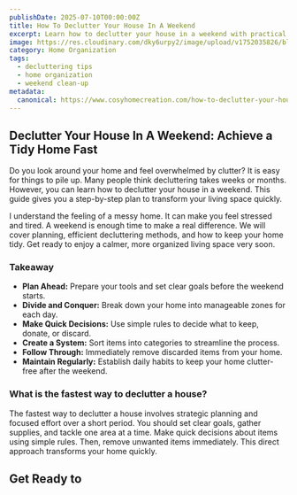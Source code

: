 ```yaml
---
publishDate: 2025-07-10T00:00:00Z
title: How To Declutter Your House In A Weekend
excerpt: Learn how to declutter your house in a weekend with practical strategies and tips for a calm, organized living space.
image: https://res.cloudinary.com/dky6urpy2/image/upload/v1752035826/blog_image_1752035825_piwgk2.webp
category: Home Organization
tags:
  - decluttering tips
  - home organization
  - weekend clean-up
metadata:
  canonical: https://www.cosyhomecreation.com/how-to-declutter-your-house-in-a-weekend
---
```


## Declutter Your House In A Weekend: Achieve a Tidy Home Fast

Do you look around your home and feel overwhelmed by clutter? It is easy for things to pile up. Many people think decluttering takes weeks or months. However, you can learn how to declutter your house in a weekend. This guide gives you a step-by-step plan to transform your living space quickly.

I understand the feeling of a messy home. It can make you feel stressed and tired. A weekend is enough time to make a real difference. We will cover planning, efficient decluttering methods, and how to keep your home tidy. Get ready to enjoy a calmer, more organized living space very soon.

### Takeaway

*   **Plan Ahead:** Prepare your tools and set clear goals before the weekend starts.
*   **Divide and Conquer:** Break down your home into manageable zones for each day.
*   **Make Quick Decisions:** Use simple rules to decide what to keep, donate, or discard.
*   **Create a System:** Sort items into categories to streamline the process.
*   **Follow Through:** Immediately remove discarded items from your home.
*   **Maintain Regularly:** Establish daily habits to keep your home clutter-free after the weekend.

### What is the fastest way to declutter a house?

The fastest way to declutter a house involves strategic planning and focused effort over a short period. You should set clear goals, gather supplies, and tackle one area at a time. Make quick decisions about items using simple rules. Then, remove unwanted items immediately. This direct approach transforms your home quickly.

## Get Ready to